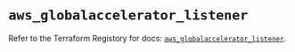 # `aws_globalaccelerator_listener`

Refer to the Terraform Registory for docs: [`aws_globalaccelerator_listener`](https://registry.terraform.io/providers/hashicorp/aws/5.6.1/docs/resources/globalaccelerator_listener).
